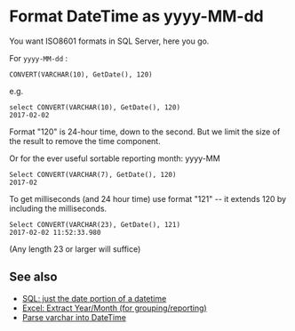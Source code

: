 # Format DateTime as yyyy-MM-dd

You want ISO8601 formats in SQL Server, here you go.

For `yyyy-MM-dd` :

    CONVERT(VARCHAR(10), GetDate(), 120)
    
e.g.
    
    select CONVERT(VARCHAR(10), GetDate(), 120)
    2017-02-02
    
Format "120" is 24-hour time, down to the second. But we limit the size of the result to remove the time component.

  
Or for the ever useful sortable reporting month: yyyy-MM

    Select CONVERT(VARCHAR(7), GetDate(), 120)
    2017-02


To get milliseconds (and 24 hour time) use format "121" -- it extends 120 by including the milliseconds.

    Select CONVERT(VARCHAR(23), GetDate(), 121)
    2017-02-02 11:52:33.980

(Any length 23 or larger will suffice)



## See also

 * [SQL: just the date portion of a datetime](datetime_trim_hours_milliseconds.md)
 * [Excel: Extract Year/Month (for grouping/reporting)](../excel/extract_year_and_month_from_date_for_grouping_purposes.md)
 * [Parse varchar into DateTime](parse_varchar_into_datetime.md)